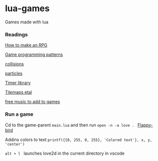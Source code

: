 # lua-games
Games made with lua 

### Readings
[How to make an RPG](https://howtomakeanrpg.com/)

[Game programming patterns](https://gameprogrammingpatterns.com/)

[collisions](https://github.com/noooway/love2d_arkanoid_tutorial)

[particles](https://love2d.org/wiki/ParticleSystem)

[Timer library](https://github.com/airstruck/knife)

[Tilemaps etal](https://opengameart.org)

[free music to add to games](https://freemusicarchive.org/genre/Ambient_Electronic?sort=track_date_published&d=1&page=8)

 ### Run a game

 Cd to the game-parent `main.lua` and then run `open -n -a love . `
 [Flappy-bird](https://github.com/games50/fifty-bird)

 Addins colors to text 
 `printf({{0, 255, 0, 255}, 'Colored text'}, x, y, 'center')`

`alt + l ` launches love2d in the current directory in vscode